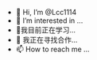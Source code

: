 - 👋 Hi, I’m @Lcc1114
- 👀 I’m interested in ...
- 🌱我目前正在学习...
- 💞️ 我正在寻找合作...
- 📫 How to reach me ...

<!---
Lcc1114/Lcc1114 is a ✨ special ✨ repository because its `README.md` (this file) appears on your GitHub profile.
You can click the Preview link to take a look at your changes.
--->
